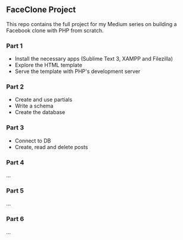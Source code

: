 ## FaceClone Project
This repo contains the full project for my Medium series on building a Facebook clone with PHP from scratch.

### Part 1
* Install the necessary apps (Sublime Text 3, XAMPP and Filezilla)
* Explore the HTML template
* Serve the template with PHP's development server

### Part 2
* Create and use partials
* Write a schema
* Create the database

### Part 3
* Connect to DB
* Create, read and delete posts

### Part 4
...

### Part 5
...

### Part 6
...